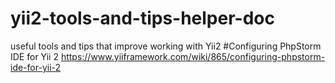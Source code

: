 # yii2-tools-and-tips-helper-doc
useful tools and tips that improve working with Yii2
#Configuring PhpStorm IDE for Yii 2
https://www.yiiframework.com/wiki/865/configuring-phpstorm-ide-for-yii-2
